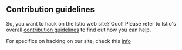 ## Contribution guidelines

So, you want to hack on the Istio web site? Cool! Please refer to Istio's overall
[contribution guidelines](https://github.com/istio/community/blob/master/CONTRIBUTING.md)
to find out how you can help.

For specifics on hacking on our site, check this [info](https://istio.io/about/contribute/)
